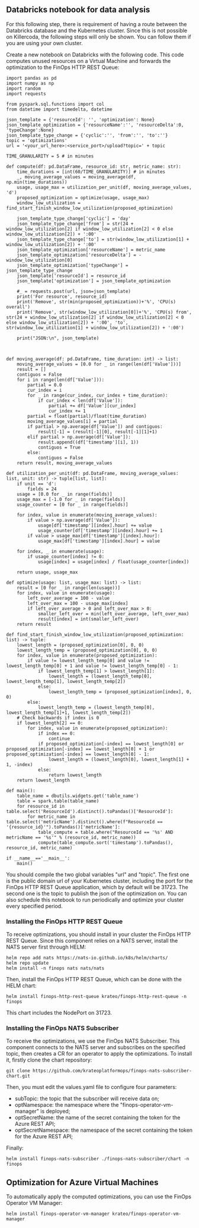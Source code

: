 ## Databricks notebook for data analysis
For this following step, there is requirement of having a route between the Databricks database and the Kubernetes cluster. Since this is not possible on Killercoda, the following steps will only be shown. You can follow them if you are using your own cluster.

Create a new notebook on Databricks with the following code. This code computes unused resources on a Virtual Machine and forwards the optimization to the FinOps HTTP REST Queue:
```
import pandas as pd
import numpy as np
import random
import requests

from pyspark.sql.functions import col
from datetime import timedelta, datetime

json_template = {'resourceId': '', 'optimization': None}
json_template_optimization = {'resourceName':'', 'resourceDelta':0, 'typeChange':None}
json_template_type_change = {'cyclic':'', 'from':'', 'to':''}
topic = 'optimizations'
url = '<your_url_here>:<service_port>/upload?topic=' + topic

TIME_GRANULARITY = 5 # in minutes

def compute(df: pd.DataFrame, resource_id: str, metric_name: str):
    time_durations = [int(60/TIME_GRANULARITY)] # in minutes
    _, moving_average_values = moving_average(df, np.min(time_durations))
    usage, usage_max = utilization_per_unit(df, moving_average_values, 'd')
    proposed_optimization = optimize(usage, usage_max)
    window_low_utilization = find_start_finish_window_low_utilization(proposed_optimization)

    json_template_type_change['cyclic'] = 'day'
    json_template_type_change['from'] = str(24 + window_low_utilization[2] if window_low_utilization[2] < 0 else window_low_utilization[2]) + ':00'
    json_template_type_change['to'] = str(window_low_utilization[1] + window_low_utilization[2]) + ':00'
    json_template_optimization['resourceName'] = metric_name
    json_template_optimization['resourceDelta'] = -window_low_utilization[0]
    json_template_optimization['typeChange'] = json_template_type_change
    json_template['resourceId'] = resource_id
    json_template['optimization'] = json_template_optimization

    #_ = requests.post(url, json=json_template)
    print('For resource', resource_id)
    print('Remove', str(min(proposed_optimization))+'%', 'CPU(s) overall')
    print('Remove', str(window_low_utilization[0])+'%', 'CPU(s) from', str(24 + window_low_utilization[2] if window_low_utilization[2] < 0 else window_low_utilization[2]) + ':00', 'to', str(window_low_utilization[1] + window_low_utilization[2]) + ':00')

    print("JSON:\n", json_template)



def moving_average(df: pd.DataFrame, time_duration: int) -> list:
    moving_average_values = [0.0 for _ in range(len(df['Value']))]
    result = []
    contiguos = False
    for i in range(len(df['Value'])):
        partial = 0.0
        cur_index = i
        for _ in range(cur_index, cur_index + time_duration):
            if cur_index < len(df['Value']):
                partial += df['Value'][cur_index]
                cur_index += 1
        partial = float(partial)/float(time_duration)
        moving_average_values[i] = partial
        if partial > np.average(df['Value']) and contiguos:
            result[-1] = (result[-1][0], result[-1][1]+1)
        elif partial > np.average(df['Value']):
            result.append((df['timestamp'][i], 1))
            contiguos = True
        else:
            contiguos = False
    return result, moving_average_values

def utilization_per_unit(df: pd.DataFrame, moving_average_values: list, unit: str) -> tuple[list, list]:
    if unit == 'd':
        fields = 24
    usage = [0.0 for _ in range(fields)]
    usage_max = [-1.0 for _ in range(fields)]
    usage_counter = [0 for _ in range(fields)]

    for index, value in enumerate(moving_average_values):
        if value > np.average(df['Value']):
            usage[df['timestamp'][index].hour] += value
            usage_counter[df['timestamp'][index].hour] += 1
        if value > usage_max[df['timestamp'][index].hour]:
            usage_max[df['timestamp'][index].hour] = value
    
    for index, _ in enumerate(usage):
        if usage_counter[index] != 0:
            usage[index] = usage[index] / float(usage_counter[index])

    return usage, usage_max
            
def optimize(usage: list, usage_max: list) -> list:
    result = [0 for _ in range(len(usage))]
    for index, value in enumerate(usage):
        left_over_average = 100 - value
        left_over_max = 100 - usage_max[index]
        if left_over_average > 0 and left_over_max > 0:
            smaller_left_over = min(left_over_average, left_over_max)
            result[index] = int(smaller_left_over)
    return result

def find_start_finish_window_low_utilization(proposed_optimization: list) -> tuple:
    lowest_length = (proposed_optimization[0], 0, 0)
    lowest_length_temp = (proposed_optimization[0], 0, 0)
    for index, value in enumerate(proposed_optimization):
        if value != lowest_length_temp[0] and value != lowest_length_temp[0] + 1 and value != lowest_length_temp[0] - 1:
            if lowest_length_temp[1] > lowest_length[1]:
                lowest_length = (lowest_length_temp[0], lowest_length_temp[1], lowest_length_temp[2])
            else:
                lowest_length_temp = (proposed_optimization[index], 0, 0)    
        else:
            lowest_length_temp = (lowest_length_temp[0], lowest_length_temp[1]+1, lowest_length_temp[2])
    # Check backwards if index is 0
    if lowest_length[2] == 0:
        for index, value in enumerate(proposed_optimization):
            if index == 0:
                continue
            if proposed_optimization[-index] == lowest_length[0] or proposed_optimization[-index] == lowest_length[0] + 1 or proposed_optimization[-index] == lowest_length[0] - 1:
                lowest_length = (lowest_length[0], lowest_length[1] + 1, -index)
            else:
                return lowest_length
    return lowest_length

def main():
    table_name = dbutils.widgets.get('table_name')
    table = spark.table(table_name)
    for resource_id in table.select('ResourceId').distinct().toPandas()['ResourceId']:
        for metric_name in table.select('metricName').distinct().where(f"ResourceId == '{resource_id}'").toPandas()['metricName']:
            table_compute = table.where("ResourceId == '%s' AND metricName == '%s'" % (resource_id, metric_name))
            compute(table_compute.sort('timestamp').toPandas(), resource_id, metric_name)

if __name__=='__main__':
    main()
```

You should compile the two global variables "url" and "topic". The first one is the public domain url of your Kubernetes cluster, including the port for the FinOps HTTP REST Queue application, which by default will be 31723. The second one is the topic to publish the json of the optimization on. You can also schedule this notebook to run periodically and optimize your cluster every specified period. 

### Installing the FinOps HTTP REST Queue
To receive optimizations, you should install in your cluster the FinOps HTTP REST Queue. Since this component relies on a NATS server, install the NATS server first through HELM:
```
helm repo add nats https://nats-io.github.io/k8s/helm/charts/
helm repo update
helm install -n finops nats nats/nats
```

Then, install the FinOps HTTP REST Queue, which can be done with the HELM chart:
```
helm install finops-http-rest-queue krateo/finops-http-rest-queue -n finops
```
This chart includes the NodePort on 31723.

### Installing the FinOps NATS Subscriber
To receive the optimizations, we use the FinOps NATS Subscriber. This component connects to the NATS server and subscribes on the specified topic, then creates a CR for an operator to apply the optimizations. To install it, firstly clone the chart repository:
```
git clone https://github.com/krateoplatformops/finops-nats-subscriber-chart.git
```

Then, you must edit the values.yaml file to configure four parameters:
 - subTopic: the topic that the subscriber will receive data on;
 - optNamespace: the namespace where the "finops-operator-vm-manager" is deployed;
 - optSecretName: the name of the secret containing the token for the Azure REST API;
 - optSecretNamespace: the namespace of the secret containing the token for the Azure REST API;

Finally:
```
helm install finops-nats-subscriber ./finops-nats-subscriber/chart -n finops
```

## Optimization for Azure Virtual Machines
To automatically apply the computed optimizations, you can use the FinOps Operator VM Manager:
```
helm install finops-operator-vm-manager krateo/finops-operator-vm-manager
```
